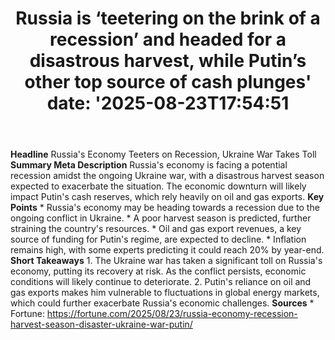 ﻿---
title: "Russia is ‘teetering on the brink of a recession’ and headed for a disastrous harvest, while Putin’s other top source of cash plunges'
date: '2025-08-23T17:54:51"
category: "Markets"
summary: ""
slug: "russia is teetering on the brink of a recession and headed f"
source_urls:
  - "https://fortune.com/2025/08/23/russia-economy-recession-harvest-season-disaster-ukraine-war-putin/"
seo:
  title: "Russia is ‘teetering on the brink of a recession’ and headed for a disastrous harvest, while Putin’s other top source of cash plunges | Hash n Hedge'
  description: '"
  keywords: ["news", "markets", "brief"]
---
**Headline** Russia's Economy Teeters on Recession, Ukraine War Takes Toll  **Summary Meta Description** Russia's economy is facing a potential recession amidst the ongoing Ukraine war, with a disastrous harvest season expected to exacerbate the situation. The economic downturn will likely impact Putin's cash reserves, which rely heavily on oil and gas exports.  **Key Points**  * Russia's economy may be heading towards a recession due to the ongoing conflict in Ukraine. * A poor harvest season is predicted, further straining the country's resources. * Oil and gas export revenues, a key source of funding for Putin's regime, are expected to decline. * Inflation remains high, with some experts predicting it could reach 20% by year-end.  **Short Takeaways**  1. The Ukraine war has taken a significant toll on Russia's economy, putting its recovery at risk. As the conflict persists, economic conditions will likely continue to deteriorate. 2. Putin's reliance on oil and gas exports makes him vulnerable to fluctuations in global energy markets, which could further exacerbate Russia's economic challenges.  **Sources** * Fortune: https://fortune.com/2025/08/23/russia-economy-recession-harvest-season-disaster-ukraine-war-putin/ 
